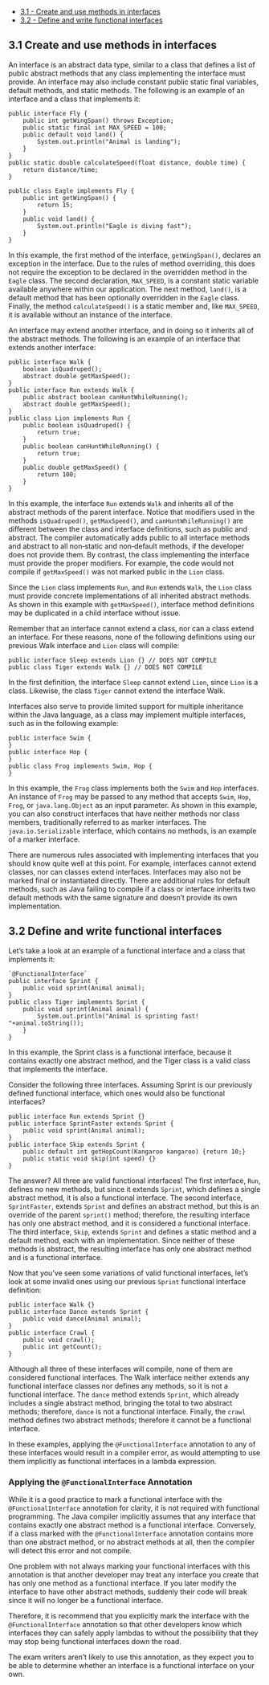 - [3.1 - Create and use methods in interfaces](#3-1)
- [3.2 - Define and write functional interfaces](#3-2)

## <a name="3-1"></a>3.1 Create and use methods in interfaces

An interface is an abstract data type, similar to a class that defines a
list of public abstract methods that any class implementing the interface must provide. An
interface may also include constant public static final variables, default methods, and
static methods. The following is an example of an interface and a class that implements it:

````
public interface Fly {
    public int getWingSpan() throws Exception;
    public static final int MAX_SPEED = 100;
    public default void land() {
        System.out.println("Animal is landing");
    }
}
public static double calculateSpeed(float distance, double time) {
    return distance/time;
}

public class Eagle implements Fly {
    public int getWingSpan() {
        return 15;
    }
    public void land() {
        System.out.println("Eagle is diving fast");
    }
}
````

In this example, the first method of the interface, `getWingSpan()`, declares an exception
in the interface. Due to the rules of method overriding, this does not require the exception
to be declared in the overridden method in the `Eagle` class. The second declaration,
`MAX_SPEED`, is a constant static variable available anywhere within our application.
The next method, `land()`, is a default method that has been optionally overridden in
the `Eagle` class. Finally, the method `calculateSpeed()` is a static member and, like
`MAX_SPEED`, it is available without an instance of the interface.

An interface may extend another interface, and in doing so it inherits all of the abstract
methods. The following is an example of an interface that extends another interface:

````
public interface Walk {
    boolean isQuadruped();
    abstract double getMaxSpeed();
}
public interface Run extends Walk {
    public abstract boolean canHuntWhileRunning();
    abstract double getMaxSpeed();
}
public class Lion implements Run {
    public boolean isQuadruped() {
        return true;
    }
    public boolean canHuntWhileRunning() {
        return true;
    }
    public double getMaxSpeed() {
        return 100;
    }
}
````

In this example, the interface `Run` extends `Walk` and inherits all of the abstract methods
of the parent interface. Notice that modifiers used in the methods `isQuadruped()`,
`getMaxSpeed()`, and `canHuntWhileRunning()` are different between the class and
interface definitions, such as public and abstract. The compiler automatically adds
public to all interface methods and abstract to all non‐static and non‐default
methods, if the developer does not provide them. By contrast, the class implementing the
interface must provide the proper modifiers. For example, the code would not compile if
`getMaxSpeed()` was not marked public in the `Lion` class.

Since the `Lion` class implements `Run`, and `Run` extends `Walk`, the `Lion` class must provide
concrete implementations of all inherited abstract methods. As shown in this example
with `getMaxSpeed()`, interface method definitions may be duplicated in a child interface
without issue.

Remember that an interface cannot extend a class, nor can a class extend an interface.
For these reasons, none of the following definitions using our previous Walk interface and
`Lion` class will compile:

````
public interface Sleep extends Lion {} // DOES NOT COMPILE
public class Tiger extends Walk {} // DOES NOT COMPILE
````

In the first definition, the interface `Sleep` cannot extend `Lion`, since `Lion` is a class.
Likewise, the class `Tiger` cannot extend the interface Walk.

Interfaces also serve to provide limited support for multiple inheritance within the
Java language, as a class may implement multiple interfaces, such as in the following
example:

````
public interface Swim {
}
public interface Hop {
}
public class Frog implements Swim, Hop {
}
````

In this example, the `Frog` class implements both the `Swim` and `Hop` interfaces.
An instance of `Frog` may be passed to any method that accepts `Swim`, `Hop`, `Frog`, or
`java.lang.Object` as an input parameter. As shown in this example, you can also
construct interfaces that have neither methods nor class members, traditionally referred
to as marker interfaces. The `java.io.Serializable`
interface, which contains no methods, is an example of a marker interface.

There are numerous rules associated with implementing interfaces that you should know
quite well at this point. For example, interfaces cannot extend classes, nor can classes
extend interfaces. Interfaces may also not be marked final or instantiated directly. There
are additional rules for default methods, such as Java failing to compile if a class or
interface inherits two default methods with the same signature and doesn’t provide its
own implementation.

## <a name="3-2"></a>3.2 Define and write functional interfaces

Let’s take a look at an example of a functional interface and a class that implements it:

```
`@FunctionalInterface`
public interface Sprint {
    public void sprint(Animal animal);
}
public class Tiger implements Sprint {
    public void sprint(Animal animal) {
        System.out.println("Animal is sprinting fast! "+animal.toString());
    }
}
```

In this example, the Sprint class is a functional interface, because it contains exactly
one abstract method, and the Tiger class is a valid class that implements the interface.

Consider the following three interfaces. Assuming Sprint is our previously defined
functional interface, which ones would also be functional interfaces?

```
public interface Run extends Sprint {}
public interface SprintFaster extends Sprint {
    public void sprint(Animal animal);
}
public interface Skip extends Sprint {
    public default int getHopCount(Kangaroo kangaroo) {return 10;}
    public static void skip(int speed) {}
}
```

The answer? All three are valid functional interfaces! The first interface, `Run`, defines no
new methods, but since it extends `Sprint`, which defines a single abstract method, it is also
a functional interface. The second interface, `SprintFaster`, extends `Sprint` and defines
an abstract method, but this is an override of the parent `sprint()` method; therefore, the
resulting interface has only one abstract method, and it is considered a functional interface.
The third interface, `Skip`, extends `Sprint` and defines a static method and a default
method, each with an implementation. Since neither of these methods is abstract, the resulting
interface has only one abstract method and is a functional interface.

Now that you’ve seen some variations of valid functional interfaces, let’s look at some
invalid ones using our previous `Sprint` functional interface definition:

```
public interface Walk {}
public interface Dance extends Sprint {
    public void dance(Animal animal);
}
public interface Crawl {
    public void crawl();
    public int getCount();
}
```
           
Although all three of these interfaces will compile, none of them are considered functional interfaces. The Walk interface neither extends any functional interface classes
nor defines any methods, so it is not a functional interface. The `dance` method extends
 `Sprint`, which already includes a single abstract method, bringing the total to two abstract
 methods; therefore, `dance` is not a functional interface. Finally, the `crawl` method defines
 two abstract methods; therefore it cannot be a functional interface.
 
 In these examples, applying the `@FunctionalInterface` annotation to any of these
 interfaces would result in a compiler error, as would attempting to use them implicitly as
 functional interfaces in a lambda expression.

### Applying the `@FunctionalInterface` Annotation

While it is a good practice to mark a functional interface with the `@FunctionalInterface`
annotation for clarity, it is not required with functional programming. The Java compiler
implicitly assumes that any interface that contains exactly one abstract method is
a functional interface. Conversely, if a class marked with the `@FunctionalInterface`
annotation contains more than one abstract method, or no abstract methods at all, then
the compiler will detect this error and not compile.

One problem with not always marking your functional interfaces with this annotation is
that another developer may treat any interface you create that has only one method as
a functional interface. If you later modify the interface to have other abstract methods,
suddenly their code will break since it will no longer be a functional interface.

Therefore, it is recommend that you explicitly mark the interface with the
`@FunctionalInterface` annotation so that other developers know which interfaces they
can safely apply lambdas to without the possibility that they may stop being functional
interfaces down the road.

The exam writers aren’t likely to use this annotation, as they expect you to be able to
determine whether an interface is a functional interface on your own.

